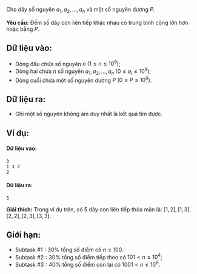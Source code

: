 <!--**<center>NGUỒN: ĐỀ THI CHỌN ĐỘI TUYỂN HSGQG NĂM 2018 - 2019 - HÀ NAM</center>**-->

Cho dãy số nguyên $a_1, a_2,…,a_n$ và một số nguyên dương $P$.

**Yêu cầu:** Đếm số dãy con liên tiếp khác nhau có trung bình cộng lớn hơn hoặc bằng $P$.

## Dữ liệu vào:
- Dòng đầu chứa số nguyên $n\ (1≤n≤10^6)$;
- Dòng hai chứa $n$ số nguyên $a_1, a_2,…,a_n\ (0≤a_i≤10^9)$;
- Dòng cuối chứa một số nguyên dương $P\ (0≤P≤10^9)$.

## Dữ liệu ra:
- Ghi một số nguyên không âm duy nhất là kết quả tìm được.

## Ví dụ:
#### Dữ liệu vào:
```
3
1 3 2
2
```

#### Dữ liệu ra:
```
5
```

**Giải thích:** Trong ví dụ trên, có $5$ dãy con liên tiếp thỏa mãn là: $[1, 2], [1,3], [2,2], [2,3], [3,3]$.

## Giới hạn:
- Subtask $\#1: 30\%$ tổng số điểm có $n≤100$.
- Subtask $\#2: 30\%$ tổng số điểm tiếp theo có $101<n≤10^4$;
- Subtask $\#3: 40\%$ tổng số điểm còn lại có $1001<n≤10^6$.